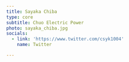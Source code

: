 ```yaml
---
title: Sayaka Chiba
type: core
subtitle: Chuo Electric Power
photo: sayaka_chiba.jpg
socials:
  - link: 'https://www.twitter.com/csyk1004'
    name: Twitter

---
```


